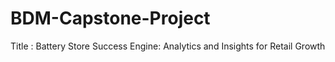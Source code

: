 # BDM-Capstone-Project
Title : Battery Store Success Engine: Analytics and Insights for Retail Growth
